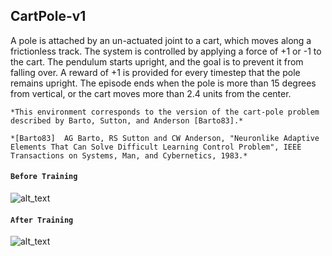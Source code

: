 ## CartPole-v1
A pole is attached by an un-actuated joint to a cart, which moves along a frictionless track. 
The system is controlled by applying a force of +1 or -1 to the cart. 
The pendulum starts upright, and the goal is to prevent it from falling over. 
A reward of +1 is provided for every timestep that the pole remains upright. 
The episode ends when the pole is more than 15 degrees from vertical, or the cart moves more than 2.4 units from the center.

    *This environment corresponds to the version of the cart-pole problem described by Barto, Sutton, and Anderson [Barto83].*

    *[Barto83]	AG Barto, RS Sutton and CW Anderson, "Neuronlike Adaptive Elements That Can Solve Difficult Learning Control Problem", IEEE Transactions on Systems, Man, and Cybernetics, 1983.*

#### `Before Training`
![alt_text](https://cdn-images-1.medium.com/max/1600/1*ohWngM-PVYmDG9KVpOm_xQ.gif)

#### `After Training`
![alt_text](https://cdn-images-1.medium.com/max/1600/1*oMSg2_mKguAGKy1C64UFlw.gif)
